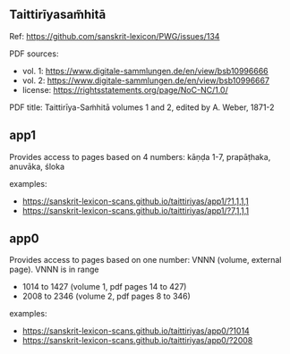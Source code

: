 
## Taittirīyasam̃hitā 

Ref: https://github.com/sanskrit-lexicon/PWG/issues/134

PDF sources:
- vol. 1: https://www.digitale-sammlungen.de/en/view/bsb10996666
- vol. 2: https://www.digitale-sammlungen.de/en/view/bsb10996667
- license: https://rightsstatements.org/page/NoC-NC/1.0/
      
PDF title: Taittirīya-Sam̃hitā volumes 1 and 2, edited by A. Weber, 1871-2

## app1
Provides access to pages based on 4 numbers:
kāṇḍa 1-7, prapāṭhaka, anuvāka, śloka

examples:
- https://sanskrit-lexicon-scans.github.io/taittiriyas/app1/?1,1,1,1
- https://sanskrit-lexicon-scans.github.io/taittiriyas/app1/?7,1,1,1

## app0
Provides access to pages based on one number: VNNN (volume, external page).
VNNN is in range
- 1014 to 1427 (volume 1, pdf pages 14 to 427)
- 2008 to 2346 (volume 2, pdf pages 8 to 346)

examples:
- https://sanskrit-lexicon-scans.github.io/taittiriyas/app0/?1014
- https://sanskrit-lexicon-scans.github.io/taittiriyas/app0/?2008
